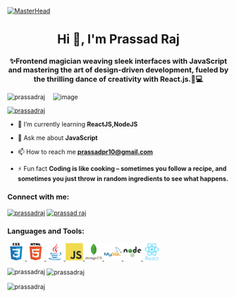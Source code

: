 
[![MasterHead](https://1.bp.blogspot.com/-7A4WynwLsMw/XbBpCXG8fHI/AAAAAAAAMt4/uOa1bpLskYgrwGbllhSu2SDj_Mig8SXJQCLcBGAsYHQ/s1600/2000_600px.gif)](https://rishavchanda.io)
<h1 align="center">Hi 👋, I'm Prassad Raj</h1>
<h3 align="center">✨Frontend magician weaving sleek interfaces with JavaScript and mastering the art of design-driven development, fueled by the thrilling dance of creativity with React.js.🚀💻</h3>
<img align="right" width="400px" src='https://cdn.dribbble.com/users/1162077/screenshots/3848914/programmer.gif' alt='image'/>

<p align="left"> <img src="https://komarev.com/ghpvc/?username=prassadraj&label=Profile%20views&color=0e75b6&style=flat" alt="prassadraj" /> </p>

<p align="left"> <a href="https://twitter.com/prassadraj" target="blank"><img src="https://img.shields.io/twitter/follow/prassadraj?logo=twitter&style=for-the-badge" alt="prassadraj" /></a> </p>

- 🌱 I’m currently learning **ReactJS,NodeJS**

- 💬 Ask me about **JavaScript**

- 📫 How to reach me **prassadpr10@gmail.com**

- ⚡ Fun fact **Coding is like cooking – sometimes you follow a recipe, and sometimes you just throw in random ingredients to see what happens.**

<h3 align="left">Connect with me:</h3>
<p align="left">
<a href="https://twitter.com/prassadraj" target="blank"><img align="center" src="https://raw.githubusercontent.com/rahuldkjain/github-profile-readme-generator/master/src/images/icons/Social/twitter.svg" alt="prassadraj" height="30" width="40" /></a>
<a href="https://www.linkedin.com/in/prassad-raj-54805123a/" target="blank"><img align="center" src="https://raw.githubusercontent.com/rahuldkjain/github-profile-readme-generator/master/src/images/icons/Social/linked-in-alt.svg" alt="prassad raj" height="30" width="40" /></a>
</p>

<h3 align="left">Languages and Tools:</h3>
<p align="left"> <a href="https://www.w3schools.com/css/" target="_blank" rel="noreferrer"> <img src="https://raw.githubusercontent.com/devicons/devicon/master/icons/css3/css3-original-wordmark.svg" alt="css3" width="40" height="40"/> </a> <a href="https://www.w3.org/html/" target="_blank" rel="noreferrer"> <img src="https://raw.githubusercontent.com/devicons/devicon/master/icons/html5/html5-original-wordmark.svg" alt="html5" width="40" height="40"/> </a> <a href="https://www.java.com" target="_blank" rel="noreferrer"> <img src="https://raw.githubusercontent.com/devicons/devicon/master/icons/java/java-original.svg" alt="java" width="40" height="40"/> </a> <a href="https://developer.mozilla.org/en-US/docs/Web/JavaScript" target="_blank" rel="noreferrer"> <img src="https://raw.githubusercontent.com/devicons/devicon/master/icons/javascript/javascript-original.svg" alt="javascript" width="40" height="40"/> </a> <a href="https://www.mongodb.com/" target="_blank" rel="noreferrer"> <img src="https://raw.githubusercontent.com/devicons/devicon/master/icons/mongodb/mongodb-original-wordmark.svg" alt="mongodb" width="40" height="40"/> </a> <a href="https://www.mysql.com/" target="_blank" rel="noreferrer"> <img src="https://raw.githubusercontent.com/devicons/devicon/master/icons/mysql/mysql-original-wordmark.svg" alt="mysql" width="40" height="40"/> </a> <a href="https://nodejs.org" target="_blank" rel="noreferrer"> <img src="https://raw.githubusercontent.com/devicons/devicon/master/icons/nodejs/nodejs-original-wordmark.svg" alt="nodejs" width="40" height="40"/> </a> <a href="https://reactjs.org/" target="_blank" rel="noreferrer"> <img src="https://raw.githubusercontent.com/devicons/devicon/master/icons/react/react-original-wordmark.svg" alt="react" width="40" height="40"/> </a> </p>

<p><img align="left" src="https://github-readme-stats.vercel.app/api/top-langs?username=prassadraj&show_icons=true&locale=en&layout=compact" alt="prassadraj" /></p>

<p>&nbsp;<img align="center" src="https://github-readme-stats.vercel.app/api?username=prassadraj&show_icons=true&locale=en" alt="prassadraj" /></p>

<p><img align="center" src="https://github-readme-streak-stats.herokuapp.com/?user=prassadraj&" alt="prassadraj" /></p>

